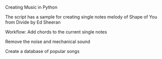 Creating Music in Python

The script has a sample for creating single notes melody of Shape of You from Divide by Ed Sheeran

Workflow:
Add chords to the current single notes

Remove the noise and mechanical sound

Create a database of popular songs
